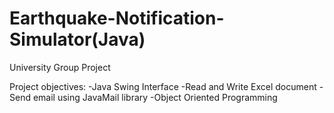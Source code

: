 # Earthquake-Notification-Simulator(Java)
University Group Project

Project objectives:
-Java Swing Interface
-Read and Write Excel document
-Send email using JavaMail library
-Object Oriented Programming
